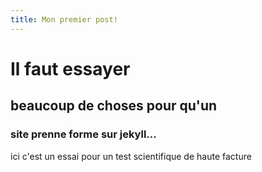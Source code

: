 ```yaml
---
title: Mon premier post!
--- 
```



# Il faut essayer
## beaucoup de choses pour qu'un
### site prenne forme sur jekyll... 

ici c'est un essai pour un test scientifique de haute facture 

